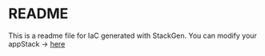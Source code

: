 # README
This is a readme file for IaC generated with StackGen.
You can modify your appStack -> [here](http://main.dev.stackgen.com/appstacks/c5ed2b30-cb6e-42d7-9592-6eba4b3013d8)
